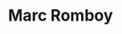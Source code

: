 ---
title: Marc Romboy
categories:
- radio
- digital
- press
tags:
- artist
position: 2
image: 
is-featured:
is-front: 
website:
facebook: https://www.facebook.com/marcromboyfanpage/
twitter:
instagram:
spotify:
soundcloud:
youtube:
apple:
layout: client
---